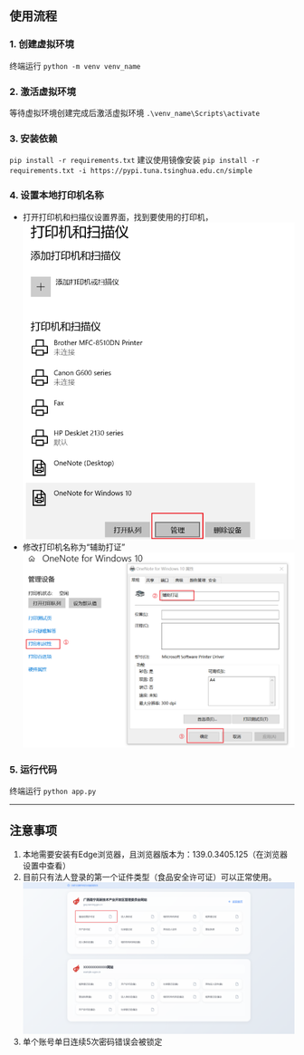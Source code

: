 ## 使用流程

### 1. 创建虚拟环境
终端运行
`python -m venv venv_name`
### 2. 激活虚拟环境
等待虚拟环境创建完成后激活虚拟环境
`.\venv_name\Scripts\activate`
### 3. 安装依赖
`pip install -r requirements.txt`
建议使用镜像安装
`pip install -r requirements.txt -i https://pypi.tuna.tsinghua.edu.cn/simple`
### 4. 设置本地打印机名称
* 打开打印机和扫描仪设置界面，找到要使用的打印机，
![alt text](image-1.png)
* 修改打印机名称为“辅助打证”
![alt text](image.png)
### 5. 运行代码
终端运行
`python app.py`

***

## 注意事项

1. 本地需要安装有Edge浏览器，且浏览器版本为：139.0.3405.125（在浏览器设置中查看）
2. 目前只有法人登录的第一个证件类型（食品安全许可证）可以正常使用。
   ![alt text](image-2.png)
3. 单个账号单日连续5次密码错误会被锁定
